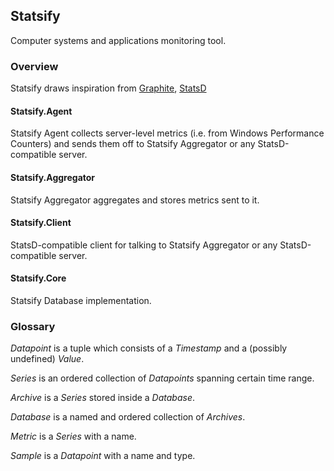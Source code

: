 ## Statsify

Computer systems and applications monitoring tool.

### Overview

Statsify draws inspiration from [Graphite](https://github.com/graphite-project), [StatsD](https://github.com/etsy/statsd/)

#### Statsify.Agent

Statsify Agent collects server-level metrics (i.e. from Windows Performance Counters) and sends them off to Statsify Aggregator or any StatsD-compatible server.

#### Statsify.Aggregator

Statsify Aggregator aggregates and stores metrics sent to it.

#### Statsify.Client

StatsD-compatible client for talking to Statsify Aggregator or any StatsD-compatible server.

#### Statsify.Core

Statsify Database implementation.

### Glossary

_Datapoint_ is a tuple which consists of a _Timestamp_ and a (possibly undefined) _Value_.

_Series_ is an ordered collection of _Datapoints_ spanning certain time range.

_Archive_ is a _Series_ stored inside a _Database_.

_Database_ is a named and ordered collection of _Archives_.

_Metric_ is a _Series_ with a name.

_Sample_ is a _Datapoint_ with a name and type.

